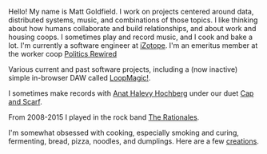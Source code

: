 Hello! My name is Matt Goldfield. I work on projects centered around
data, distributed systems, music, and combinations of those topics. I
like thinking about how humans collaborate and build relationships, and
about work and housing coops. I sometimes play and record music, and I
cook and bake a lot. I'm currently a software engineer at
[iZotope](https://www.izotope.com/). I'm an
emeritus member at the worker coop [Politics Rewired](https://www.politicsrewired.com/)

Various current and past software projects, including a (now inactive)
simple in-browser DAW called [LoopMagic!](https://github.com/mgoldfield/nodelooper). 

I sometimes make records with [Anat Halevy Hochberg](https://www.anathalevyhochberg.com/)
under our duet [Cap and Scarf](https://elulmusicproject.bandcamp.com/). 

From 2008-2015 I played in the rock band [The Rationales](https://therationales.bandcamp.com/).

I'm somewhat obsessed with cooking, especially smoking and curing,
fermenting, bread, pizza, noodles, and dumplings. Here are a few [creations](https://photos.app.goo.gl/SdtHzGY2h6QRuHKm6).